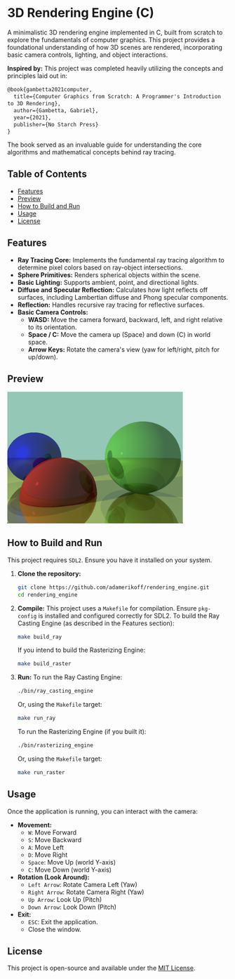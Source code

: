 # 3D Rendering Engine (C)

A minimalistic 3D rendering engine implemented in C, built from scratch to explore the fundamentals of computer graphics. This project provides a foundational understanding of how 3D scenes are rendered, incorporating basic camera controls, lighting, and object interactions.

**Inspired by:**
This project was completed heavily utilizing the concepts and principles laid out in:

```
@book{gambetta2021computer,
  title={Computer Graphics from Scratch: A Programmer's Introduction to 3D Rendering},
  author={Gambetta, Gabriel},
  year={2021},
  publisher={No Starch Press}
}

```

The book served as an invaluable guide for understanding the core algorithms and mathematical concepts behind ray tracing.

## Table of Contents

  * [Features](https://www.google.com/search?q=%23features)
  * [Preview](https://www.google.com/search?q=%23preview)
  * [How to Build and Run](https://www.google.com/search?q=%23how-to-build-and-run)
  * [Usage](https://www.google.com/search?q=%23usage)
  * [License](https://www.google.com/search?q=%23license)

## Features

  * **Ray Tracing Core:** Implements the fundamental ray tracing algorithm to determine pixel colors based on ray-object intersections.
  * **Sphere Primitives:** Renders spherical objects within the scene.
  * **Basic Lighting:** Supports ambient, point, and directional lights.
  * **Diffuse and Specular Reflection:** Calculates how light reflects off surfaces, including Lambertian diffuse and Phong specular components.
  * **Reflection:** Handles recursive ray tracing for reflective surfaces.
  * **Basic Camera Controls:**
      * **WASD:** Move the camera forward, backward, left, and right relative to its orientation.
      * **Space / C:** Move the camera up (Space) and down (C) in world space.
      * **Arrow Keys:** Rotate the camera's view (yaw for left/right, pitch for up/down).

## Preview

<img src="./preview.png" width="400px"/>

## How to Build and Run

This project requires `SDL2`. Ensure you have it installed on your system.

1.  **Clone the repository:**

    ```bash
    git clone https://github.com/adamerikoff/rendering_engine.git
    cd rendering_engine
    ```

2.  **Compile:**
    This project uses a `Makefile` for compilation. Ensure `pkg-config` is installed and configured correctly for SDL2.
    To build the Ray Casting Engine (as described in the Features section):

    ```bash
    make build_ray
    ```

    If you intend to build the Rasterizing Engine:

    ```bash
    make build_raster
    ```

3.  **Run:**
    To run the Ray Casting Engine:

    ```bash
    ./bin/ray_casting_engine
    ```

    Or, using the `Makefile` target:

    ```bash
    make run_ray
    ```

    To run the Rasterizing Engine (if you built it):

    ```bash
    ./bin/rasterizing_engine
    ```

    Or, using the `Makefile` target:

    ```bash
    make run_raster
    ```

## Usage

Once the application is running, you can interact with the camera:

  * **Movement:**
      * `W`: Move Forward
      * `S`: Move Backward
      * `A`: Move Left
      * `D`: Move Right
      * `Space`: Move Up (world Y-axis)
      * `C`: Move Down (world Y-axis)
  * **Rotation (Look Around):**
      * `Left Arrow`: Rotate Camera Left (Yaw)
      * `Right Arrow`: Rotate Camera Right (Yaw)
      * `Up Arrow`: Look Up (Pitch)
      * `Down Arrow`: Look Down (Pitch)
  * **Exit:**
      * `ESC`: Exit the application.
      * Close the window.

## License

This project is open-source and available under the [MIT License](LICENSE.md).